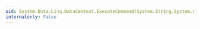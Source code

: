 ```yaml
---
uid: System.Data.Linq.DataContext.ExecuteCommand(System.String,System.Object[])
internalonly: False
---
```

